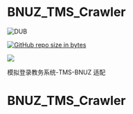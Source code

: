 # BNUZ_TMS_Crawler

![DUB](https://img.shields.io/dub/l/vibe-d.svg?style=flat-square)

[![GitHub repo size in bytes](https://img.shields.io/github/size/webcaetano/craft/build/phaser-craft.min.js.svg?style=flat-square)](https://github.com/JoviCheng/BNUZ_TMS_Crawler)

![](https://img.shields.io/badge/BNUZ-TMS-Crawler-v0.0.5-519dd9.svg)

模拟登录教务系统-TMS-BNUZ 适配

# BNUZ_TMS_Crawler
